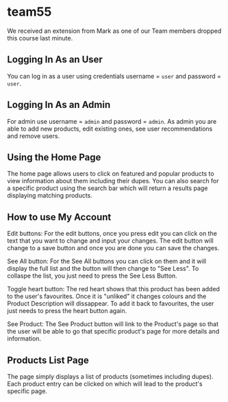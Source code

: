 # team55

We received an extension from Mark as one of our Team members dropped this course last minute. 

## Logging In As an User
You can log in as a user using credentials username = `user` and password = `user`.

## Logging In As an Admin

 For admin use username = `admin` and password = `admin`. As admin you are able to add new products, edit existing ones, see user recommendations and remove users.

## Using the Home Page

The home page allows users to click on featured and popular products to view information about them including their dupes. You can also search for a specific product using the search bar which will return a results page displaying matching products.

## How to use My Account

Edit buttons: For the edit buttons, once you press edit you can click on the text that you want to change and input your changes. The edit button will change to a save button and once you are done you can save the changes.

See All button: For the See All buttons you can click on them and it will display the full list and the button will then change to "See Less". To collaspe the list, you just need to press the See Less Button.

Toggle heart button: The red heart shows that this product has been added to the user's favourites. Once it is "unliked" it changes colours and the Product Description will dissappear. To add it back to favourites, the user just needs to press the heart button again.

See Product: The See Product button will link to the Product's page so that the user will be able to go that specific product's page for more details and information.

## Products List Page

The page simply displays a list of products (sometimes including dupes). Each product entry can be clicked on which will lead to the product's specific page.
